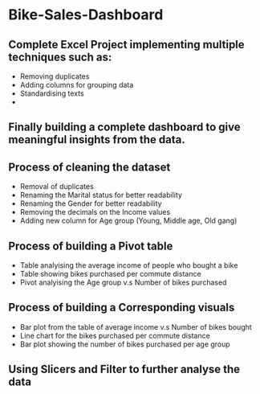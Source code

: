 # Bike-Sales-Dashboard

## Complete Excel Project implementing multiple techniques such as:

- Removing duplicates
- Adding columns for grouping data
- Standardising texts
-

## Finally building a complete dashboard to give meaningful insights from the data.

## Process of cleaning the dataset

- Removal of duplicates
- Renaming the Marital status for better readability
- Renaming the Gender for better readability
- Removing the decimals on the Income values
- Adding new column for Age group (Young, Middle age, Old gang)

## Process of building a Pivot table

- Table analyising the average income of people who bought a bike
- Table showing bikes purchased per commute distance
- Pivot analyising the Age group v.s Number of bikes purchased

## Process of building a Corresponding visuals

- Bar plot from the table of average income v.s Number of bikes bought
- Line chart for the bikes purchased per commute distance
- Bar plot showing the number of bikes purchased per age group

## Using Slicers and Filter to further analyse the data
